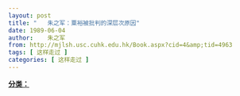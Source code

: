```yaml
---
layout: post
title: "   朱之军：粟裕被批判的深层次原因"
date: 1989-06-04
author:    朱之军
from: http://mjlsh.usc.cuhk.edu.hk/Book.aspx?cid=4&amp;tid=4963
tags: [ 这样走过 ]
categories: [ 这样走过 ]
---
```


<div style="margin: 15px 10px 10px 0px;">
<div>
<span id="ctl00_ContentPlaceHolder1_chapter1_SubjectLabel" style="font-weight:bold;text-decoration:underline;">
   分类：
  </span>
</div>
</div>
